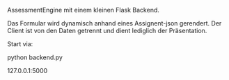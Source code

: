 AssessmentEngine mit einem kleinen Flask Backend.

Das Formular wird dynamisch anhand eines Assignent-json gerendert.
Der Client ist von den Daten getrennt und dient lediglich der Präsentation.


Start via:

python backend.py

127.0.0.1:5000
